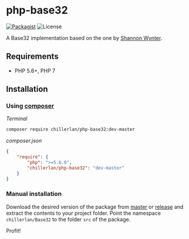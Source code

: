 # php-base32

[![Packagist](https://img.shields.io/packagist/v/codemasher/php-base32.svg?style=flat-square)](https://packagist.org/packages/codemasher/php-base32)
![License](https://img.shields.io/packagist/l/codemasher/php-base32.svg?style=flat-square)

A Base32 implementation based on the one by [Shannon Wynter](https://fremnet.net/article/215/class-base32).

## Requirements
- PHP 5.6+, PHP 7

## Installation
### Using [composer](https://getcomposer.org)

*Terminal*
```sh
composer require chillerlan/php-base32:dev-master
```

*composer.json*
```json
{
	"require": {
		"php": ">=5.6.0",
		"chillerlan/php-base32": "dev-master"
	}
}
```

### Manual installation
Download the desired version of the package from [master](https://github.com/codemasher/php-base32/archive/master.zip) or 
[release](https://github.com/codemasher/php-base32/releases) and extract the contents to your project folder. 
Point the namespace `chillerlan/Base32` to the folder `src` of the package.

Profit!
